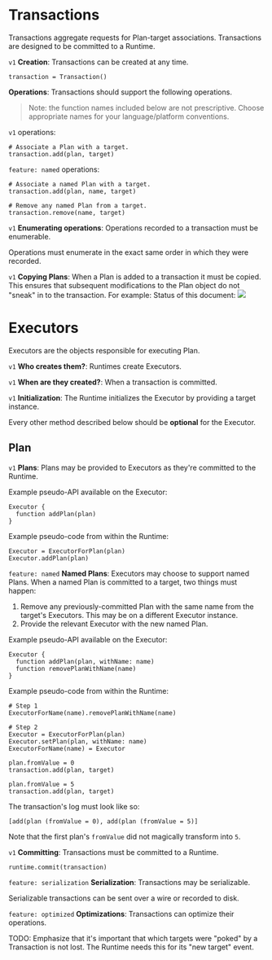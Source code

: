 # Transactions

Transactions aggregate requests for Plan-target associations. Transactions are designed to be committed to a Runtime.

`v1` **Creation**: Transactions can be created at any time.

    transaction = Transaction()

**Operations**: Transactions should support the following operations.

> Note: the function names included below are not prescriptive. Choose appropriate names for your language/platform conventions.

`v1` operations:

    # Associate a Plan with a target.
    transaction.add(plan, target)

`feature: named` operations:

    # Associate a named Plan with a target.
    transaction.add(plan, name, target)
    
    # Remove any named Plan from a target.
    transaction.remove(name, target)

`v1` **Enumerating operations**: Operations recorded to a transaction must be enumerable.

Operations must enumerate in the exact same order in which they were recorded.

`v1` **Copying Plans**: When a Plan is added to a transaction it must be copied. This ensures that subsequent modifications to the Plan object do not "sneak" in to the transaction. For example:
Status of this document:
![](../_assets/under-construction-flashing-barracade-animation.gif)

# Executors

Executors are the objects responsible for executing Plan.

`v1` **Who creates them?**: Runtimes create Executors.

`v1` **When are they created?**: When a transaction is committed.

`v1` **Initialization**: The Runtime initializes the Executor by providing a target instance.

Every other method described below should be **optional** for the Executor.

## Plan

`v1` **Plans**: Plans may be provided to Executors as they're committed to the Runtime.

Example pseudo-API available on the Executor:

    Executor {
      function addPlan(plan)
    }

Example pseudo-code from within the Runtime:

    Executor = ExecutorForPlan(plan)
    Executor.addPlan(plan)

`feature: named` **Named Plans**: Executors may choose to support named Plans. When a named Plan is committed to a target, two things must happen:

1. Remove any previously-committed Plan with the same name from the target's Executors. This may be on a different Executor instance.
2. Provide the relevant Executor with the new named Plan.

Example pseudo-API available on the Executor:

    Executor {
      function addPlan(plan, withName: name)
      function removePlanWithName(name)
    }

Example pseudo-code from within the Runtime:

    # Step 1
    ExecutorForName(name).removePlanWithName(name)
    
    # Step 2
    Executor = ExecutorForPlan(plan)
    Executor.setPlan(plan, withName: name)
    ExecutorForName(name) = Executor

    plan.fromValue = 0
    transaction.add(plan, target)
    
    plan.fromValue = 5
    transaction.add(plan, target)

The transaction's log must look like so:

    [add(plan (fromValue = 0), add(plan (fromValue = 5)]

Note that the first plan's `fromValue` did not magically transform into `5`.

`v1` **Committing**: Transactions must be committed to a Runtime.

    runtime.commit(transaction)

`feature: serialization` **Serialization**: Transactions may be serializable.

Serializable transactions can be sent over a wire or recorded to disk.

`feature: optimized` **Optimizations**: Transactions can optimize their operations.

TODO: Emphasize that it's important that which targets were "poked" by a Transaction is not lost. The Runtime needs this for its "new target" event.
